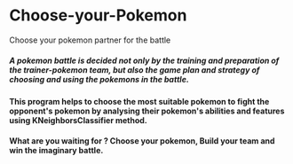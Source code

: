 # Choose-your-Pokemon
Choose your pokemon partner for the battle
##### A pokemon battle is decided not only by the training and preparation of the trainer-pokemon team, but also the game plan and strategy of choosing and using the pokemons in the battle.
#### This program helps to choose the most suitable pokemon to fight the opponent's pokemon by analysing their pokemon's abilities and features using KNeighborsClassifier method.
#### What are you waiting for ? Choose your pokemon, Build your team and win the imaginary battle.
